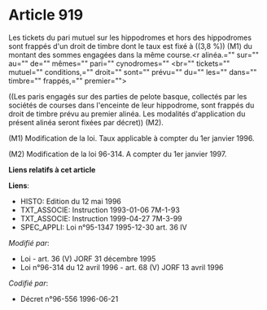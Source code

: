 # Article 919

Les tickets du pari mutuel sur les hippodromes et hors des hippodromes sont frappés d'un droit de timbre dont le taux est
fixé à ((3,8 %)) (M1) du montant des sommes engagées dans la même course.<r alinéa.="" sur="" au="" de="" mêmes="" pari=""
cynodromes="" <br="" tickets="" mutuel="" conditions,="" droit="" sont="" prévu="" du="" les="" dans="" timbre="" frappés,=""
premier="">

((Les paris engagés sur des parties de pelote basque, collectés par les sociétés de courses dans l'enceinte de leur
hippodrome, sont frappés du droit de timbre prévu au premier alinéa. Les modalités d'application du présent alinéa seront
fixées par décret)) (M2).

(M1) Modification de la loi. Taux applicable à compter du 1er janvier 1996.

(M2) Modification de la loi 96-314. A compter du 1er janvier 1997.

</r>

**Liens relatifs à cet article**

**Liens**:

  - HISTO: Edition du 12 mai 1996
  - TXT_ASSOCIE: Instruction 1993-01-06 7M-1-93
  - TXT_ASSOCIE: Instruction 1999-04-27 7M-3-99
  - SPEC_APPLI: Loi n°95-1347 1995-12-30 art. 36 IV

_Modifié par_:

  - Loi - art. 36 (V) JORF 31 décembre 1995
  - Loi n°96-314 du 12 avril 1996 - art. 68 (V) JORF 13 avril 1996

_Codifié par_:

  - Décret n°96-556 1996-06-21
